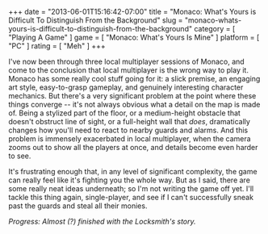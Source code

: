 +++
date = "2013-06-01T15:16:42-07:00"
title = "Monaco: What's Yours is Difficult To Distinguish From the Background"
slug = "monaco-whats-yours-is-difficult-to-distinguish-from-the-background"
category = [ "Playing A Game" ]
game = [ "Monaco: What's Yours Is Mine" ]
platform = [ "PC" ]
rating = [ "Meh" ]
+++

I've now been through three local multiplayer sessions of Monaco, and come to the conclusion that local multiplayer is the wrong way to play it.  Monaco has some really cool stuff going for it: a slick premise, an engaging art style, easy-to-grasp gameplay, and genuinely interesting character mechanics.  But there's a very significant problem at the point where these things converge -- it's not always obvious what a detail on the map is made of.  Being a stylized part of the floor, or a medium-height obstacle that doesn't obstruct line of sight, or a full-height wall that <i>does</i>, dramatically changes how you'll need to react to nearby guards and alarms.  And this problem is immensely exacerbated in local multiplayer, when the camera zooms out to show all the players at once, and details become even harder to see.

It's frustrating enough that, in any level of significant complexity, the game can really feel like it's fighting you the whole way.  But as I said, there are some really neat ideas underneath; so I'm not writing the game off yet.  I'll tackle this thing again, single-player, and see if I can't successfully sneak past the guards and steal all their monies.

<i>Progress: Almost (?) finished with the Locksmith's story.</i>